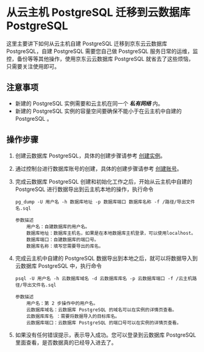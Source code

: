 # 从云主机 PostgreSQL 迁移到云数据库 PostgreSQL
这里主要讲下如何从云主机自建 PostgreSQL 迁移到京东云云数据库 PostgreSQL，自建 PostgreSQL 需要您自己做 PostgreSQL 服务日常的运维，监控，备份等等其他操作，使用京东云云数据库 PostgreSQL 就省去了这些烦恼，只需要关注使用即可。

## 注意事项
* 新建的 PostgreSQL 实例需要和云主机在同一个 ***私有网络*** 内。
* 新建的 PostgreSQL 实例的容量空间要确保不能小于在云主机中自建的 PostgreSQL 。

## 操作步骤
1. 创建云数据库 PostgreSQL，具体的创建步骤请参考 [创建实例](../../../Operation-Guide/Instance/Create-Instance.md)。
2. 通过控制台进行数据库账号的创建，具体的创建步骤请参考 [创建账号](../../../Operation-Guide/Account/Create-Account/PostgreSQL-Create-Account.md)。
3. 完成云数据库 PostgreSQL 创建和初始化工作之后，开始从云主机中自建的 PostgreSQL 进行数据导出到云主机本地的操作，执行命令

    ```
    pg_dump -U 用户名 -h 数据库地址 -p 数据库端口 数据库名称 -f /路径/导出文件名.sql

    参数描述
        用户名：自建数据库的用户名。
        数据库地址：数据库主机名，如果是在本地数据库主机登录，可以使用localhost。
        数据库端口：自建数据库的端口号。
        数据库名称：填写您需要导出的库名。
    ```

4. 完成云主机中自建的 PostgreSQL 数据导出到本地之后，就可以将数据导入到云数据库 PostgreSQL 中，执行命令

    ```
    psql -U 用户名 -h 云数据库域名 -d 云数据库库名 -p 云数据库端口 -f /云主机路径/导出文件名.sql

    参数描述
        用户名：第 2 步操作中的用户名。
        云数据库域名：云数据库 PostgreSQL 的域名可以在实例的详情页查看。
        云数据库库名 ：需要将数据导入的目标库名。
        云数据库端口：云数据库 PostgreSQL 的端口号可以在实例的详情页查看。
    ```
5. 如果没有任何错误提示，表示导入成功。您可以登录到云数据库 PostgreSQL 里面查看，是否数据真的已经导入进去了。
